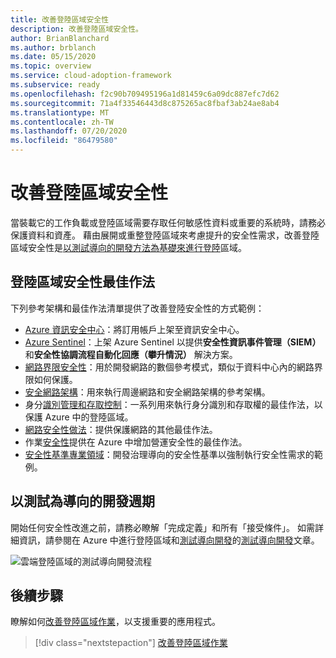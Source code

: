 ```yaml
---
title: 改善登陸區域安全性
description: 改善登陸區域安全性。
author: BrianBlanchard
ms.author: brblanch
ms.date: 05/15/2020
ms.topic: overview
ms.service: cloud-adoption-framework
ms.subservice: ready
ms.openlocfilehash: f2c90b709495196a1d81459c6a09dc887efc7d62
ms.sourcegitcommit: 71a4f33546443d8c875265ac8fbaf3ab24ae8ab4
ms.translationtype: MT
ms.contentlocale: zh-TW
ms.lasthandoff: 07/20/2020
ms.locfileid: "86479580"
---
```

<!-- cSpell:ignore SIEM -->

# <a name="improve-landing-zone-security"></a>改善登陸區域安全性

當裝載它的工作負載或登陸區域需要存取任何敏感性資料或重要的系統時，請務必保護資料和資產。 藉由展開或重整登陸區域來考慮提升的安全性需求，改善登陸區域安全性是[以測試導向的開發方法為基礎來進行登陸](./test-driven-development.md)區域。

## <a name="landing-zone-security-best-practices"></a>登陸區域安全性最佳作法

下列參考架構和最佳作法清單提供了改善登陸安全性的方式範例：

- [Azure 資訊安全中心](https://docs.microsoft.com/azure/security-center/security-center-get-started?toc=/azure/cloud-adoption-framework/toc.json&bc=/azure/cloud-adoption-framework/_bread/toc.json)：將訂用帳戶上架至資訊安全中心。
- [Azure Sentinel](https://docs.microsoft.com/azure/sentinel/quickstart-onboard?toc=/azure/cloud-adoption-framework/toc.json&bc=/azure/cloud-adoption-framework/_bread/toc.json)：上架 Azure Sentinel 以提供**安全性資訊事件管理（SIEM）** 和**安全性協調流程自動化回應（攀升情況）** 解決方案。
- [網路界限安全性](../../reference/networking-vdc.md)：用於開發網路的數個參考模式，類似于資料中心內的網路界限如何保護。
- [安全網路架構](https://docs.microsoft.com/azure/architecture/reference-architectures/dmz/secure-vnet-dmz?toc=/azure/cloud-adoption-framework/toc.json&bc=/azure/cloud-adoption-framework/_bread/toc.json)：用來執行周邊網路和安全網路架構的參考架構。
- 身分[識別管理和存取控制](https://docs.microsoft.com/azure/security/fundamentals/identity-management-best-practices?toc=/azure/cloud-adoption-framework/toc.json&bc=/azure/cloud-adoption-framework/_bread/toc.json)：一系列用來執行身分識別和存取權的最佳作法，以保護 Azure 中的登陸區域。
- [網路安全性做法](https://docs.microsoft.com/azure/security/fundamentals/network-best-practices?toc=/azure/cloud-adoption-framework/toc.json&bc=/azure/cloud-adoption-framework/_bread/toc.json)：提供保護網路的其他最佳作法。
- 作業[安全性](https://docs.microsoft.com/azure/security/fundamentals/operational-best-practices?toc=/azure/cloud-adoption-framework/toc.json&bc=/azure/cloud-adoption-framework/_bread/toc.json)提供在 Azure 中增加營運安全性的最佳作法。
- [安全性基準專業領域](../../govern/guides/complex/security-baseline-improvement.md#incremental-improvement-of-the-best-practices)：開發治理導向的安全性基準以強制執行安全性需求的範例。

## <a name="test-driven-development-cycle"></a>以測試為導向的開發週期

開始任何安全性改進之前，請務必瞭解「完成定義」和所有「接受條件」。 如需詳細資訊，請參閱在 Azure 中進行登陸區域和[測試導向開發](./azure-test-driven-development.md)的[測試導向開發](./test-driven-development.md)文章。

![雲端登陸區域的測試導向開發流程](../../_images/ready/test-driven-development-process.png)

## <a name="next-steps"></a>後續步驟

瞭解如何[改善登陸區域作業](./landing-zone-operations.md)，以支援重要的應用程式。

> [!div class="nextstepaction"]
> [改善登陸區域作業](./landing-zone-operations.md)
